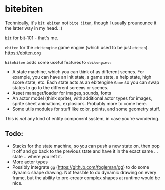 # bitebiten

Technically, it's `bit ebiten` not `bite biten`, though I usually prounounce it the latter way in my head. :)

`bit` for bit-101 - that's me.

`ebiten` for the `ebitengine` game engine (which used to be just `ebiten`). https://ebiten.org

`bitebiten` adds some useful features to `ebitengine`:

* A state machine, which you can think of as different scenes. For example, you can have an init state, a game state, a help state, high score state, etc. Each state acts as an ebitengine `Game` so you can swap states to go to the different screens or scenes.
* Asset manager/loader for images, sounds, fonts
* An actor model (think sprite), with additional actor types for images, sprite sheet animations, explosions. Probably more to come here.
* Some utils modules for stuff like color, points, and some geometry stuff.

This is *not* any kind of entity component system, in case you're wondering.

## Todo:

* Stacks for the state machine, so you can push a new state on, then pop it off and go back to the previous state and have it in the exact same ... state .. where you left it.
* More actor types
* Possibly integrate `gg` (https://github.com/fogleman/gg) to do some dynamic shape drawing. Not feasible to do dynamic drawing on every frame, but the ability to pre-create complex shapes at runtime would be nice.
